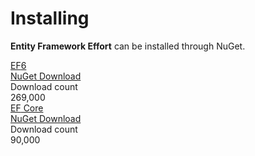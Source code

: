 # Installing

**Entity Framework Effort** can be installed through NuGet.
<div class="row container-box-download">
                <div class="col-lg-4 box-download">
                    <div class="box-content">
                        <div class="version">
                            <a href="https://www.nuget.org/packages/Effort.EF6/" target="_blank" onclick="ga('send', 'event', { eventAction: 'download-ef6'});">
                                EF<span class="caracter-highlight align-top">6</span>
                            </a>
                        </div>
                        <a class="btn btn-lg btn-z wow zoomIn" role="button" href="https://www.nuget.org/packages/Effort.EF6/" target="_blank" onclick="ga('send', 'event', { eventAction: 'download-ef6'});" style="visibility: visible; animation-name: zoomIn;">
                            <i class="fas fa-cloud-download-alt"></i>
                            NuGet Download
                        </a>
                        <div class="counted-downloads">
                            Download count
                            <div class="actual-count-number">
                                269,000
                            </div>
                        </div>
                    </div>
                </div>
                <div class="col-lg-4 box-download">
                    <div class="box-content">
                        <div class="version">
                            <a href="https://www.nuget.org/packages/Effort" target="_blank" onclick="ga('send', 'event', { eventAction: 'download-efcore'});">
                                EF<span class="caracter-highlight align-top"> Core</span>
                            </a>
                        </div>
                        <a class="btn btn-lg btn-z wow zoomIn" role="button" href="https://www.nuget.org/packages/Effort" target="_blank" onclick="ga('send', 'event', { eventAction: 'download-efcore'});" style="visibility: visible; animation-name: zoomIn;">
                            <i class="fas fa-cloud-download-alt"></i>
                            NuGet Download
                        </a>
                        <div class="counted-downloads">
                            Download count
                            <div class="actual-count-number">
                                90,000
                            </div>
                        </div>
                    </div>
                </div>
            </div>
